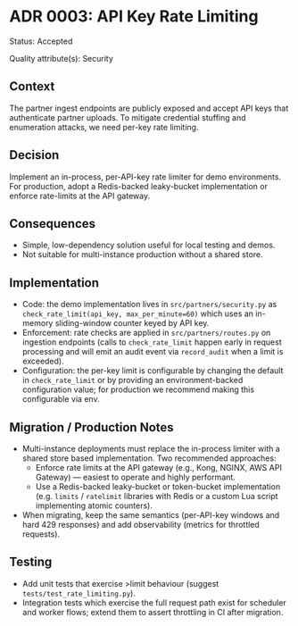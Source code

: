 # ADR 0003: API Key Rate Limiting

Status: Accepted

Quality attribute(s): Security

Context
-------
The partner ingest endpoints are publicly exposed and accept API keys that
authenticate partner uploads. To mitigate credential stuffing and enumeration
attacks, we need per-key rate limiting.

Decision
--------
Implement an in-process, per-API-key rate limiter for demo environments. For
production, adopt a Redis-backed leaky-bucket implementation or enforce
rate-limits at the API gateway.

Consequences
------------
- Simple, low-dependency solution useful for local testing and demos.
- Not suitable for multi-instance production without a shared store.

Implementation
--------------
- Code: the demo implementation lives in `src/partners/security.py` as
	`check_rate_limit(api_key, max_per_minute=60)` which uses an in-memory
	sliding-window counter keyed by API key.
- Enforcement: rate checks are applied in `src/partners/routes.py` on
	ingestion endpoints (calls to `check_rate_limit` happen early in request
	processing and will emit an audit event via `record_audit` when a
	limit is exceeded).
- Configuration: the per-key limit is configurable by changing the default
	in `check_rate_limit` or by providing an environment-backed configuration
	value; for production we recommend making this configurable via env.

Migration / Production Notes
---------------------------
- Multi-instance deployments must replace the in-process limiter with a
	shared store based implementation. Two recommended approaches:
	- Enforce rate limits at the API gateway (e.g., Kong, NGINX, AWS API
		Gateway) — easiest to operate and highly performant.
	- Use a Redis-backed leaky-bucket or token-bucket implementation (e.g.
		`limits` / `ratelimit` libraries with Redis or a custom Lua script
		implementing atomic counters).
- When migrating, keep the same semantics (per-API-key windows and hard
	429 responses) and add observability (metrics for throttled requests).

Testing
-------
- Add unit tests that exercise >limit behaviour (suggest `tests/test_rate_limiting.py`).
- Integration tests which exercise the full request path exist for scheduler
	and worker flows; extend them to assert throttling in CI after migration.
